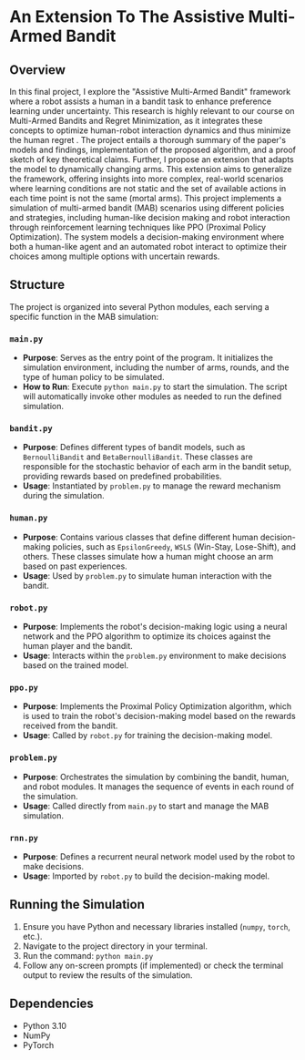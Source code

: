 # An Extension To The Assistive Multi-Armed Bandit

## Overview
In this final project, I explore the "Assistive Multi-Armed Bandit" framework where a robot assists a human in a bandit task to enhance preference learning under uncertainty. 
This research is highly relevant to our course on Multi-Armed Bandits and Regret Minimization, as it integrates these concepts to optimize human-robot interaction dynamics and thus minimize the human regret . 
The project entails a thorough summary of the paper's models and findings, implementation of the proposed algorithm, and a proof sketch of key theoretical claims. 
Further, I propose an extension that adapts the model to dynamically changing arms. 
This extension aims to generalize the framework, offering insights into more complex, real-world scenarios where learning conditions are not static and the set of available actions in each time point is not the same (mortal arms).
This project implements a simulation of multi-armed bandit (MAB) scenarios using different policies and strategies, including human-like decision making and robot interaction through reinforcement learning techniques like PPO (Proximal Policy Optimization). The system models a decision-making environment where both a human-like agent and an automated robot interact to optimize their choices among multiple options with uncertain rewards.

## Structure
The project is organized into several Python modules, each serving a specific function in the MAB simulation:

### `main.py`
- **Purpose**: Serves as the entry point of the program. It initializes the simulation environment, including the number of arms, rounds, and the type of human policy to be simulated.
- **How to Run**: Execute `python main.py` to start the simulation. The script will automatically invoke other modules as needed to run the defined simulation.

### `bandit.py`
- **Purpose**: Defines different types of bandit models, such as `BernoulliBandit` and `BetaBernoulliBandit`. These classes are responsible for the stochastic behavior of each arm in the bandit setup, providing rewards based on predefined probabilities.
- **Usage**: Instantiated by `problem.py` to manage the reward mechanism during the simulation.

### `human.py`
- **Purpose**: Contains various classes that define different human decision-making policies, such as `EpsilonGreedy`, `WSLS` (Win-Stay, Lose-Shift), and others. These classes simulate how a human might choose an arm based on past experiences.
- **Usage**: Used by `problem.py` to simulate human interaction with the bandit.

### `robot.py`
- **Purpose**: Implements the robot's decision-making logic using a neural network and the PPO algorithm to optimize its choices against the human player and the bandit.
- **Usage**: Interacts within the `problem.py` environment to make decisions based on the trained model.

### `ppo.py`
- **Purpose**: Implements the Proximal Policy Optimization algorithm, which is used to train the robot's decision-making model based on the rewards received from the bandit.
- **Usage**: Called by `robot.py` for training the decision-making model.

### `problem.py`
- **Purpose**: Orchestrates the simulation by combining the bandit, human, and robot modules. It manages the sequence of events in each round of the simulation.
- **Usage**: Called directly from `main.py` to start and manage the MAB simulation.

### `rnn.py`
- **Purpose**: Defines a recurrent neural network model used by the robot to make decisions.
- **Usage**: Imported by `robot.py` to build the decision-making model.

## Running the Simulation
1. Ensure you have Python and necessary libraries installed (`numpy`, `torch`, etc.).
2. Navigate to the project directory in your terminal.
3. Run the command: `python main.py`
4. Follow any on-screen prompts (if implemented) or check the terminal output to review the results of the simulation.

## Dependencies
- Python 3.10
- NumPy
- PyTorch


